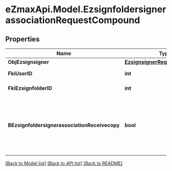 
# eZmaxApi.Model.EzsignfoldersignerassociationRequestCompound

## Properties

Name | Type | Description | Notes
------------ | ------------- | ------------- | -------------
**ObjEzsignsigner** | [**EzsignsignerRequestCompound**](EzsignsignerRequestCompound.md) |  | [optional] 
**FkiUserID** | **int** | The unique ID of the User | [optional] 
**FkiEzsignfolderID** | **int** | The unique ID of the Ezsignfolder | 
**BEzsignfoldersignerassociationReceivecopy** | **bool** | If this flag is true. The signatory will receive a copy of every signed Ezsigndocument even if it ain&#39;t required to sign the document. | [optional] 

[[Back to Model list]](../README.md#documentation-for-models)
[[Back to API list]](../README.md#documentation-for-api-endpoints)
[[Back to README]](../README.md)

